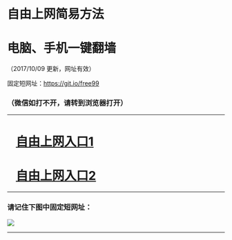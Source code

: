﻿# 自由上网简易方法

# 电脑、手机一键翻墙

（2017/10/09 更新，网址有效）

固定短网址：https://git.io/free99

### （微信如打不开，请转到浏览器打开）


***





# &nbsp;&nbsp; <a href="http://ft889319187.fwq-tz-1001.info/fwqtz01.html?t=100900118868 " target="_blank">自由上网入口1</a>
# &nbsp;&nbsp; <a href="http://ft225182773.fwq-tz-1002.info/fwqtz02.html?t=100900123621 " target="_blank">自由上网入口2</a>
***

### 请记住下图中固定短网址：

<img src="https://s3-us-west-2.amazonaws.com/fwq-1001/yjfq-20170905okok.png" /> 


***

